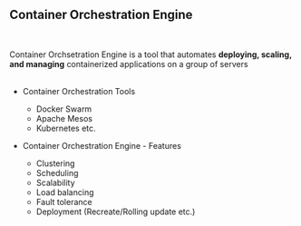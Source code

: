 ## Container Orchestration Engine
<br>

Container Orchsetration Engine is a tool that automates <b>deploying, scaling, and managing</b> containerized applications on a group of servers
<br>
<br>

* Container Orchestration Tools
  * Docker Swarm
  * Apache Mesos
  * Kubernetes etc.

* Container Orchestration Engine - Features
  * Clustering
  * Scheduling
  * Scalability
  * Load balancing
  * Fault tolerance
  * Deployment (Recreate/Rolling update etc.)

